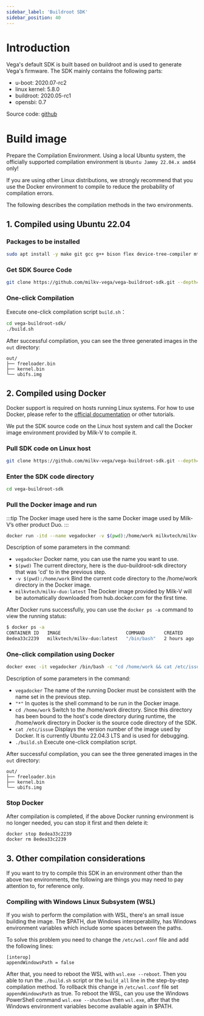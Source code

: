 ```yaml
---
sidebar_label: 'Buildroot SDK'
sidebar_position: 40
---
```


# Introduction

Vega's default SDK is built based on buildroot and is used to generate Vega's firmware. The SDK mainly contains the following parts:

- u-boot: 2020.07-rc2
- linux kernel: 5.8.0
- buildroot: 2020.05-rc1
- opensbi: 0.7

Source code: [github](https://github.com/milkv-vega/vega-buildroot-sdk)

# Build image

Prepare the Compilation Environment. Using a local Ubuntu system, the officially supported compilation environment is `Ubuntu Jammy 22.04.x amd64` only!

If you are using other Linux distributions, we strongly recommend that you use the Docker environment to compile to reduce the probability of compilation errors.

The following describes the compilation methods in the two environments.

## 1. Compiled using Ubuntu 22.04

### Packages to be installed

```bash
sudo apt install -y make git gcc g++ bison flex device-tree-compiler mtd-utils
```

### Get SDK Source Code

```bash
git clone https://github.com/milkv-vega/vega-buildroot-sdk.git --depth=1
```

### One-click Compilation

Execute one-click compilation script `build.sh`：
```bash
cd vega-buildroot-sdk/
./build.sh
```

After successful compilation, you can see the three generated images in the `out` directory:
```
out/
├── freeloader.bin
├── kernel.bin
└── ubifs.img
```

## 2. Compiled using Docker

Docker support is required on hosts running Linux systems. For how to use Docker, please refer to the [official documentation](https://docs.docker.com/) or other tutorials.

We put the SDK source code on the Linux host system and call the Docker image environment provided by Milk-V to compile it.

### Pull SDK code on Linux host

```bash
git clone https://github.com/milkv-vega/vega-buildroot-sdk.git --depth=1
```

### Enter the SDK code directory

```bash
cd vega-buildroot-sdk
```

### Pull the Docker image and run

:::tip
The Docker image used here is the same Docker image used by Milk-V’s other product Duo.
:::

```bash
docker run -itd --name vegadocker -v $(pwd):/home/work milkvtech/milkv-duo:latest /bin/bash
```

Description of some parameters in the command:
- `vegadocker` Docker name, you can use the name you want to use.
- `$(pwd)` The current directory, here is the duo-buildroot-sdk directory that was 'cd' to in the previous step.
- `-v $(pwd):/home/work`  Bind the current code directory to the /home/work directory in the Docker image.
- `milkvtech/milkv-duo:latest` The Docker image provided by Milk-V will be automatically downloaded from hub.docker.com for the first time.

After Docker runs successfully, you can use the `docker ps -a` command to view the running status:
```bash
$ docker ps -a
CONTAINER ID   IMAGE                        COMMAND       CREATED       STATUS       PORTS     NAMES
8edea33c2239   milkvtech/milkv-duo:latest   "/bin/bash"   2 hours ago   Up 2 hours             vegadocker
```

### One-click compilation using Docker

```bash
docker exec -it vegadocker /bin/bash -c "cd /home/work && cat /etc/issue && ./build.sh"
```

Description of some parameters in the command:
- `vegadocker` The name of the running Docker must be consistent with the name set in the previous step.
- `"*"` In quotes is the shell command to be run in the Docker image.
- `cd /home/work` Switch to the /home/work directory. Since this directory has been bound to the host's code directory during runtime, the /home/work directory in Docker is the source code directory of the SDK.
- `cat /etc/issue` Displays the version number of the image used by Docker. It is currently Ubuntu 22.04.3 LTS and is used for debugging.
- `./build.sh` Execute one-click compilation script.

After successful compilation, you can see the three generated images in the `out` directory:
```
out/
├── freeloader.bin
├── kernel.bin
└── ubifs.img
```

### Stop Docker

After compilation is completed, if the above Docker running environment is no longer needed, you can stop it first and then delete it:
```bash
docker stop 8edea33c2239
docker rm 8edea33c2239
```

## 3. Other compilation considerations

If you want to try to compile this SDK in an environment other than the above two environments, the following are things you may need to pay attention to, for reference only.

### Compiling with Windows Linux Subsystem (WSL)

If you wish to perform the compilation with WSL, there's an small issue building the image.
The $PATH, due Windows interoperability, has Windows environment variables which include some spaces between the paths.

To solve this problem you need to change the `/etc/wsl.conf` file and add the following lines:

```
[interop]
appendWindowsPath = false
```

After that, you need to reboot the WSL with `wsl.exe --reboot`. Then you able to run the `./build.sh` script or the `build_all` line in the step-by-step compilation method.
To rollback this change in `/etc/wsl.conf` file set `appendWindowsPath` as true. To reboot the WSL, can you use the Windows PowerShell command `wsl.exe --shutdown` then `wsl.exe`, after that the Windows environment variables become avaliable again in $PATH.